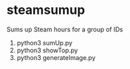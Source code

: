# steamsumup
Sums up Steam hours for a group of IDs

1. python3 sumUp.py
2. python3 showTop.py
3. python3 generateImage.py
